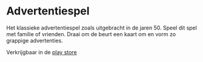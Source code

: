 # Advertentiespel
Het klassieke advertentiespel zoals uitgebracht in de jaren 50. Speel dit spel met familie of vrienden. Draai om de beurt een kaart om en vorm zo grappige advertenties.

Verkrijgbaar in de [play store](https://play.google.com/store/apps/details?id=nl.testbeacon.advertentiespel)
